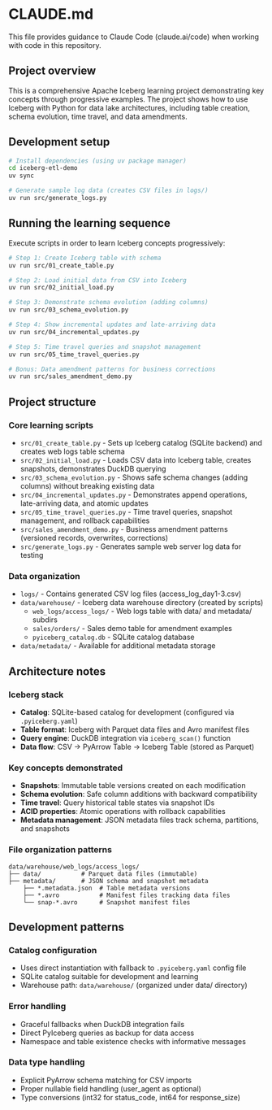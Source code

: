 # CLAUDE.md

This file provides guidance to Claude Code (claude.ai/code) when working with code in this repository.

## Project overview

This is a comprehensive Apache Iceberg learning project demonstrating key concepts through progressive examples. The project shows how to use Iceberg with Python for data lake architectures, including table creation, schema evolution, time travel, and data amendments.

## Development setup

```bash
# Install dependencies (using uv package manager)
cd iceberg-etl-demo
uv sync

# Generate sample log data (creates CSV files in logs/)
uv run src/generate_logs.py
```

## Running the learning sequence

Execute scripts in order to learn Iceberg concepts progressively:

```bash
# Step 1: Create Iceberg table with schema
uv run src/01_create_table.py

# Step 2: Load initial data from CSV into Iceberg
uv run src/02_initial_load.py

# Step 3: Demonstrate schema evolution (adding columns)
uv run src/03_schema_evolution.py

# Step 4: Show incremental updates and late-arriving data
uv run src/04_incremental_updates.py

# Step 5: Time travel queries and snapshot management
uv run src/05_time_travel_queries.py

# Bonus: Data amendment patterns for business corrections
uv run src/sales_amendment_demo.py
```

## Project structure

### Core learning scripts
- `src/01_create_table.py` - Sets up Iceberg catalog (SQLite backend) and creates web logs table schema
- `src/02_initial_load.py` - Loads CSV data into Iceberg table, creates snapshots, demonstrates DuckDB querying
- `src/03_schema_evolution.py` - Shows safe schema changes (adding columns) without breaking existing data
- `src/04_incremental_updates.py` - Demonstrates append operations, late-arriving data, and atomic updates
- `src/05_time_travel_queries.py` - Time travel queries, snapshot management, and rollback capabilities
- `src/sales_amendment_demo.py` - Business amendment patterns (versioned records, overwrites, corrections)
- `src/generate_logs.py` - Generates sample web server log data for testing

### Data organization
- `logs/` - Contains generated CSV log files (access_log_day1-3.csv)
- `data/warehouse/` - Iceberg data warehouse directory (created by scripts)
  - `web_logs/access_logs/` - Web logs table with data/ and metadata/ subdirs
  - `sales/orders/` - Sales demo table for amendment examples
  - `pyiceberg_catalog.db` - SQLite catalog database
- `data/metadata/` - Available for additional metadata storage

## Architecture notes

### Iceberg stack
- **Catalog**: SQLite-based catalog for development (configured via `.pyiceberg.yaml`)
- **Table format**: Iceberg with Parquet data files and Avro manifest files
- **Query engine**: DuckDB integration via `iceberg_scan()` function
- **Data flow**: CSV → PyArrow Table → Iceberg Table (stored as Parquet)

### Key concepts demonstrated
- **Snapshots**: Immutable table versions created on each modification
- **Schema evolution**: Safe column additions with backward compatibility
- **Time travel**: Query historical table states via snapshot IDs
- **ACID properties**: Atomic operations with rollback capabilities
- **Metadata management**: JSON metadata files track schema, partitions, and snapshots

### File organization patterns
```
data/warehouse/web_logs/access_logs/
├── data/           # Parquet data files (immutable)
├── metadata/       # JSON schema and snapshot metadata
    ├── *.metadata.json  # Table metadata versions
    ├── *.avro           # Manifest files tracking data files
    └── snap-*.avro      # Snapshot manifest files
```

## Development patterns

### Catalog configuration
- Uses direct instantiation with fallback to `.pyiceberg.yaml` config file
- SQLite catalog suitable for development and learning
- Warehouse path: `data/warehouse/` (organized under data/ directory)

### Error handling
- Graceful fallbacks when DuckDB integration fails
- Direct PyIceberg queries as backup for data access
- Namespace and table existence checks with informative messages

### Data type handling
- Explicit PyArrow schema matching for CSV imports
- Proper nullable field handling (user_agent as optional)
- Type conversions (int32 for status_code, int64 for response_size)